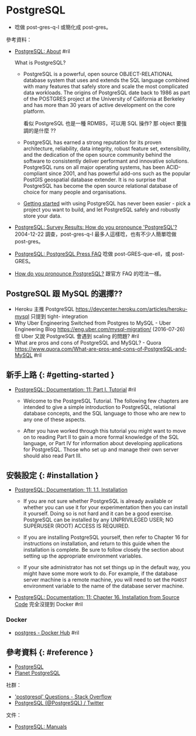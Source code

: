 # PostgreSQL

  - 唸做 post-gres-q-l 或簡化成 post-gres。

參考資料：

  - [PostgreSQL: About](https://www.postgresql.org/about/) #ril

    What is PostgreSQL?

      - PostgreSQL is a powerful, open source OBJECT-RELATIONAL database system that uses and extends the SQL language combined with many features that safely store and scale the most complicated data workloads. The origins of PostgreSQL date back to 1986 as part of the POSTGRES project at the University of California at Berkeley and has more than 30 years of active development on the core platform.

        看似 PostgreSQL 也是一種 RDMBS，可以用 SQL 操作? 那 object 要強調的是什麼 ??

      - PostgreSQL has earned a strong reputation for its proven architecture, reliability, data integrity, robust feature set, extensibility, and the dedication of the open source community behind the software to consistently deliver performant and innovative solutions. PostgreSQL runs on all major operating systems, has been ACID-compliant since 2001, and has powerful add-ons such as the popular PostGIS geospatial database extender. It is no surprise that PostgreSQL has become the open source relational database of choice for many people and organisations.

      - [Getting started](https://www.postgresql.org/docs/current/tutorial.html) with using PostgreSQL has never been easier - pick a project you want to build, and let PostgreSQL safely and robustly store your data.

  - [PostgreSQL: Survey Results: How do you pronounce 'PostgreSQL'?](https://www.postgresql.org/community/survey/33-how-do-you-pronounce-postgresql/) 2004-12-22 調查，post-gres-q-l 最多人這樣唸，也有不少人簡單唸做 post-gres。
  - [PostgreSQL: PostgreSQL Press FAQ](https://www.postgresql.org/about/press/faq/) 唸做 post-GRES-que-ell，或 post-GRES。
  - [How do you pronounce PostgreSQL?](https://www.quora.com/How-do-you-pronounce-PostgreSQL) 跟官方 FAQ 的唸法一樣。

## PostgreSQL 跟 MySQL 的選擇??

  - Heroku 主推 PostgreSQL https://devcenter.heroku.com/articles/heroku-mysql 只提到 tight-              integration
  - Why Uber Engineering Switched from Postgres to MySQL - Uber Engineering Blog https://eng.uber.com/mysql-migration/ (2016-07-26) 但 Uber 又說 PostgreSQL 會遇到 scaling 的問題? #ril
  - What are pros and cons of PostgreSQL and MySQL? - Quora https://www.quora.com/What-are-pros-and-cons-of-PostgreSQL-and-MySQL #ril

## 新手上路 {: #getting-started }

  - [PostgreSQL: Documentation: 11: Part I\. Tutorial](https://www.postgresql.org/docs/11/tutorial.html) #ril

      - Welcome to the PostgreSQL Tutorial. The following few chapters are intended to give a simple introduction to PostgreSQL, relational database concepts, and the SQL language to those who are new to any one of these aspects.

      - After you have worked through this tutorial you might want to move on to reading Part II to gain a more formal knowledge of the SQL language, or Part IV for information about developing applications for PostgreSQL. Those who set up and manage their own server should also read Part III.

## 安裝設定 {: #installation }

  - [PostgreSQL: Documentation: 11: 1\.1\. Installation](https://www.postgresql.org/docs/11/tutorial-install.html)

      - If you are not sure whether PostgreSQL is already available or whether you can use it for your experimentation then you can install it yourself. Doing so is not hard and it can be a good exercise. PostgreSQL can be installed by any UNPRIVILEGED USER; NO SUPERUSER (ROOT) ACCESS IS REQUIRED.

      - If you are installing PostgreSQL yourself, then refer to Chapter 16 for instructions on installation, and return to this guide when the installation is complete. Be sure to follow closely the section about setting up the appropriate environment variables.

      - If your site administrator has not set things up in the default way, you might have some more work to do. For example, if the database server machine is a remote machine, you will need to set the `PGHOST` environment variable to the name of the database server machine.

  - [PostgreSQL: Documentation: 11: Chapter 16\. Installation from Source Code](https://www.postgresql.org/docs/11/installation.html) 完全沒提到 Docker #ril

### Docker

  - [postgres \- Docker Hub](https://hub.docker.com/_/postgres) #ril

## 參考資料 {: #reference }

  - [PostgreSQL](https://www.postgresql.org/)
  - [Planet PostgreSQL](https://planet.postgresql.org/)

社群：

  - ['postgresql' Questions - Stack Overflow](https://stackoverflow.com/questions/tagged/postgresql)
  - [PostgreSQL (@PostgreSQL) / Twitter](https://twitter.com/postgresql)

文件：

  - [PostgreSQL: Manuals](https://www.postgresql.org/docs/manuals/)
